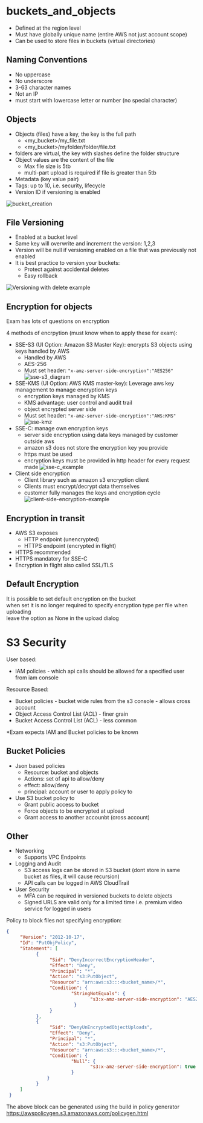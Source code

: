 # buckets_and_objects
* Defined at the region level
* Must have globally unique name (entire AWS not just account scope)
* Can be used to store files in buckets (virtual directories)

## Naming Conventions
* No uppercase
* No underscore
* 3-63 character names
* Not an IP
* must start with lowercase letter or number (no special character)

## Objects
* Objects (files) have a key, the key is the full path
  * <my_bucket>/my_file.txt
  * <my_bucket>/myfolder/folder/file.txt
* folders are virtual, the key with slashes define the folder structure
* Object values are the content of the file
  * Max file size is 5tb
  * multi-part upload is required if file is greater than 5tb
* Metadata (key value pair)
* Tags: up to 10, i.e. security, lifecycle
* Version ID if versioning is enabled

![bucket_creation](bucket_creation.png)

## File Versioning
* Enabled at a bucket level
* Same key will overwrite and increment the version: 1,2,3
* Version will be null if versioning enabled on a file that was previously not enabled
* It is best practice to version your buckets:
  * Protect against accidental deletes
  * Easy rollback

![Versioning with delete example](version_example_wdelete.png)

## Encryption for objects
Exam has lots of questions on encryption  

4 methods of encrpytion (must know when to apply these for exam):
* SSE-S3 (UI Option: Amazon S3 Master Key): encrypts S3 objects using keys handled by AWS
  * Handled by AWS
  * AES-256
  * Must set header: ```"x-amz-server-side-encryption":"AES256"```
![sse-s3_diagram](sse-s3_diagram.png)
* SSE-KMS (UI Option: AWS KMS master-key): Leverage aws key management to manage encryption keys
  * encryption keys managed by KMS
  * KMS advantage: user control and audit trail
  * object encrypted server side
  * Must set header: ```"x-amz-server-side-encryption":"AWS:KMS"```
![sse-kmz](sse-kmz.png)
* SSE-C: manage own encryption keys
  * server side encryption using data keys managed by customer outside aws
  * amazon s3 does not store the encryption key you provide
  * https must be used
  * encryption keys must be provided in http header for every request made
![sse-c_example](sse-c_example.png)
* Client side encryption
  *  Client library such as amazon s3 encryption client
  *  Clients must encrypt/decrypt data themselves
  *  customer fully manages the keys and encryption cycle
![client-side-encryption-example](client-side-encryption-example.png)

## Encryption in transit
* AWS S3 exposes
  * HTTP endpoint (unencrypted)
  * HTTPS endpoint (encrypted in flight)
* HTTPS recommended
* HTTPS mandatory for SSE-C
* Encryption in flight also called SSL/TLS

## Default Encryption
It is possible to set default encryption on the bucket  
when set it is no longer required to specify encryption type per file when uploading  
leave the option as None in the upload dialog

# S3 Security
User based:
* IAM policies - which api calls should be allowed for a specified user from iam console

Resource Based:
* Bucket policies - bucket wide rules from the s3 console - allows cross account
* Object Access Control List (ACL) - finer grain
* Bucket Access Control List (ACL) - less common

*Exam expects IAM and Bucket policies to be known

## Bucket Policies
* Json based policies
  *  Resource: bucket and objects
  *  Actions: set of api to allow/deny
  *  effect: allow/deny
  *  principal: account or user to apply policy to
* Use S3 bucket policy to
  * Grant public access to bucket
  * Force objects to be encrypted at upload
  * Grant access to another accounbt (cross account)

## Other
* Networking
  * Supports VPC Endpoints
* Logging and Audit
  * S3 access logs can be stored in S3 bucket (dont store in same bucket as files, it will cause recursion)
  * API calls can be logged in AWS CloudTrail
* User Security
  * MFA can be required in versioned buckets to delete objects
  * Signed URLS are valid only for a limited time i.e. premium video service for logged in users

Policy to block files not specifying encryption:
```json
{
     "Version": "2012-10-17",
     "Id": "PutObjPolicy",
     "Statement": [
           {
                "Sid": "DenyIncorrectEncryptionHeader",
                "Effect": "Deny",
                "Principal": "*",
                "Action": "s3:PutObject",
                "Resource": "arn:aws:s3:::<bucket_name>/*",
                "Condition": {
                        "StringNotEquals": {
                               "s3:x-amz-server-side-encryption": "AES256"
                         }
                }
           },
           {
                "Sid": "DenyUnEncryptedObjectUploads",
                "Effect": "Deny",
                "Principal": "*",
                "Action": "s3:PutObject",
                "Resource": "arn:aws:s3:::<bucket_name>/*",
                "Condition": {
                        "Null": {
                               "s3:x-amz-server-side-encryption": true
                        }
               }
           }
     ]
 }
```

The above block can be generated using the build in policy generator https://awspolicygen.s3.amazonaws.com/policygen.html